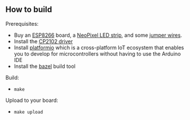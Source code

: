 ## How to build

Prerequisites:
 - Buy an [ESP8266](https://www.amazon.com/gp/product/B010N1SPRK) board, a [NeoPixel LED strip](https://www.amazon.com/gp/product/B077F8SQBV), and some [jumper wires](https://www.amazon.com/gp/product/B01LZF1ZSZ).
 - Install the [CP2102 driver](https://www.silabs.com/products/development-tools/software/usb-to-uart-bridge-vcp-drivers) 
 - Install [platformio](http://docs.platformio.org/en/latest/installation.html#install-shell-commands) which is a cross-platform IoT ecosystem that enables you to develop for microcontrollers without having to use the Arduino IDE
 - Install the [bazel](https://github.com/bazelbuild/bazel/releases/tag/0.27.2) build tool

Build:
 - `make`

Upload to your board:
 - `make upload`
